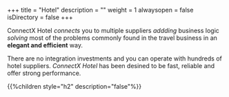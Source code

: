 +++
title = "Hotel"
description = ""
weight = 1
alwaysopen = false
isDirectory = false
+++

ConnectX Hotel _connects_ you to multiple suppliers _addding_ business logic _solving_ most of the problems commonly found in the travel business in an **elegant and efficient** way.

There are no integration investments and you can operate with hundreds of hotel suppliers. _ConnectX Hotel_ has been desined to be fast, reliable and offer strong performance.

{{%children style="h2" description="false"%}}

